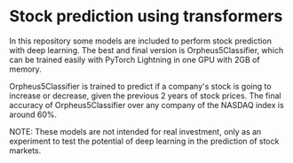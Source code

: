 # Stock prediction using transformers
In this repository some models are included to perform stock prediction with deep learning. The best and final version is Orpheus5Classifier, which can be trained easily with PyTorch Lightning in one GPU with 2GB of memory.

Orpheus5Classifier is trained to predict if a company's stock is going to increase or decrease, given the previous 2 years of stock prices. The final accuracy of Orpheus5Classifier over any company of the NASDAQ index is around 60%.

NOTE: These models are not intended for real investment, only as an experiment to test the potential of deep learning in the prediction of stock markets.
